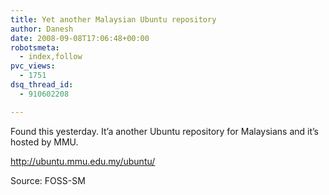 ```yaml
---
title: Yet another Malaysian Ubuntu repository
author: Danesh
date: 2008-09-08T17:06:48+00:00
robotsmeta:
  - index,follow
pvc_views:
  - 1751
dsq_thread_id:
  - 910602208

---
```

Found this yesterday. It&#8217;a another Ubuntu repository for Malaysians and it&#8217;s hosted by MMU.

http://ubuntu.mmu.edu.my/ubuntu/

Source: FOSS-SM